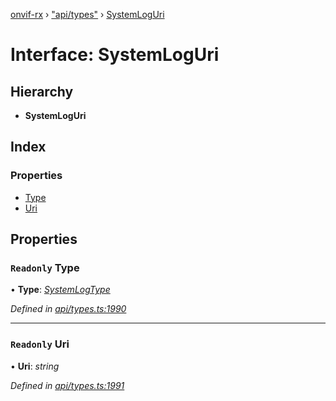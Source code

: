 [onvif-rx](../README.md) › ["api/types"](../modules/_api_types_.md) › [SystemLogUri](_api_types_.systemloguri.md)

# Interface: SystemLogUri

## Hierarchy

* **SystemLogUri**

## Index

### Properties

* [Type](_api_types_.systemloguri.md#readonly-type)
* [Uri](_api_types_.systemloguri.md#readonly-uri)

## Properties

### `Readonly` Type

• **Type**: *[SystemLogType](../enums/_api_types_.systemlogtype.md)*

*Defined in [api/types.ts:1990](https://github.com/patrickmichalina/onvif-rx/blob/3e9b152/src/api/types.ts#L1990)*

___

### `Readonly` Uri

• **Uri**: *string*

*Defined in [api/types.ts:1991](https://github.com/patrickmichalina/onvif-rx/blob/3e9b152/src/api/types.ts#L1991)*
